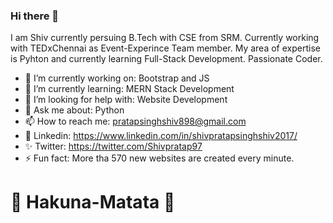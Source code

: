 ### Hi there 👋
I am Shiv currently persuing B.Tech with CSE from SRM. Currently working with TEDxChennai as Event-Experince Team member. My area of expertise is Pyhton and currently learning  Full-Stack Development. Passionate Coder.

- 🔭 I’m currently working on: Bootstrap and JS
- 🌱 I’m currently learning: MERN Stack Development
- 🤔 I’m looking for help with: Website Development
- 💬 Ask me about: Python
- 📫 How to reach me: pratapsinghshiv898@gmail.com
- 🔖 Linkedin: https://www.linkedin.com/in/shivpratapsinghshiv2017/
- ✨ Twitter: https://twitter.com/Shivpratap97
- ⚡ Fun fact: More tha 570 new websites are created every minute.

# 🤟 Hakuna-Matata 🤟
